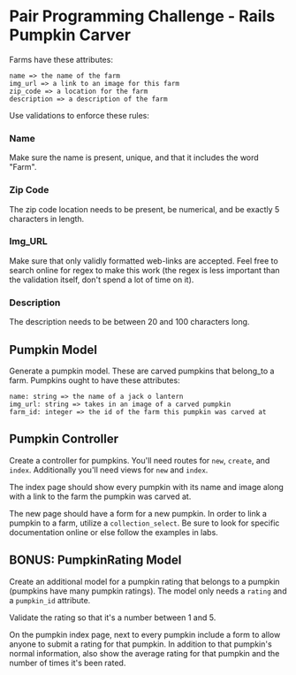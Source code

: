 # Pair Programming Challenge - Rails Pumpkin Carver

Farms have these attributes:

```
name => the name of the farm
img_url => a link to an image for this farm
zip_code => a location for the farm
description => a description of the farm
```

Use validations to enforce these rules:

### Name

Make sure the name is present, unique, and that it includes the word "Farm".

### Zip Code

The zip code location needs to be present, be numerical, and be exactly 5 characters in length.

### Img_URL

Make sure that only validly formatted web-links are accepted. Feel free to search online for regex to make this work (the regex is less important than the validation itself, don't spend a lot of time on it).

### Description

The description needs to be between 20 and 100 characters long.

## Pumpkin Model

Generate a pumpkin model. These are carved pumpkins that belong_to a farm. Pumpkins ought to have these attributes:

```
name: string => the name of a jack o lantern
img_url: string => takes in an image of a carved pumpkin
farm_id: integer => the id of the farm this pumpkin was carved at
```

## Pumpkin Controller

Create a controller for pumpkins. You'll need routes for `new`, `create`, and `index`. Additionally you'll need views for `new` and `index`.

The index page should show every pumpkin with its name and image along with a link to the farm the pumpkin was carved at.

The new page should have a form for a new pumpkin. In order to link a pumpkin to a farm, utilize a `collection_select`. Be sure to look for specific documentation online or else follow the examples in labs.

## BONUS: PumpkinRating Model

Create an additional model for a pumpkin rating that belongs to a pumpkin (pumpkins have many pumpkin ratings). The model only needs a `rating` and a `pumpkin_id` attribute.

Validate the rating so that it's a number between 1 and 5.

On the pumpkin index page, next to every pumpkin include a form to allow anyone to submit a rating for that pumpkin. In addition to that pumpkin's normal information, also show the average rating for that pumpkin and the number of times it's been rated.
